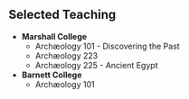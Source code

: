 ## Selected Teaching

* **Marshall College**
  * Archæology 101 - Discovering the Past
  * Archæology 223
  * Archæology 225 - Ancient Egypt
* **Barnett College**
  * Archæology 101
